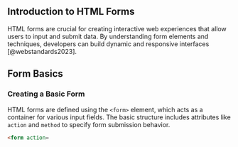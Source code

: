 ## Introduction to HTML Forms

HTML forms are crucial for creating interactive web experiences that allow users to input and submit data. By understanding form elements and techniques, developers can build dynamic and responsive interfaces [@webstandards2023].

## Form Basics

### Creating a Basic Form
HTML forms are defined using the `<form>` element, which acts as a container for various input fields. The basic structure includes attributes like `action` and `method` to specify form submission behavior.

```html
<form action=